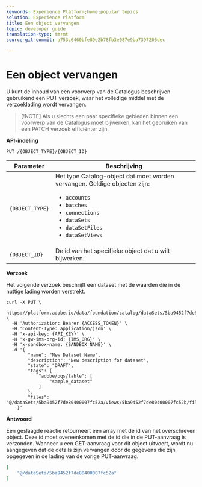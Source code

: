 ```yaml
---
keywords: Experience Platform;home;popular topics
solution: Experience Platform
title: Een object vervangen
topic: developer guide
translation-type: tm+mt
source-git-commit: a753c6460bfe89e2b78fb3e087e9ba7397206dec

---
```



# Een object vervangen

U kunt de inhoud van een voorwerp van de Catalogus beschrijven gebruikend een PUT verzoek, waar het volledige middel met de verzoeklading wordt vervangen.

>[!NOTE] Als u slechts een paar specifieke gebieden binnen een voorwerp van de Catalogus moet bijwerken, kan het gebruiken van een PATCH verzoek efficiënter zijn.

**API-indeling**

```http
PUT /{OBJECT_TYPE}/{OBJECT_ID}
```

| Parameter | Beschrijving |
| --- | --- |
| `{OBJECT_TYPE}` | Het type Catalog-object dat moet worden vervangen. Geldige objecten zijn: <ul><li>`accounts`</li><li>`batches`</li><li>`connections`</li><li>`dataSets`</li><li>`dataSetFiles`</li><li>`dataSetViews`</li></ul> |
| `{OBJECT_ID}` | De id van het specifieke object dat u wilt bijwerken. |

**Verzoek**

Het volgende verzoek beschrijft een dataset met de waarden die in de nuttige lading worden verstrekt.

```shell
curl -X PUT \
  https://platform.adobe.io/data/foundation/catalog/dataSets/5ba9452f7de80400007fc52a \
  -H 'Authorization: Bearer {ACCESS_TOKEN}' \
  -H 'Content-Type: application/json' \
  -H 'x-api-key: {API_KEY}' \
  -H 'x-gw-ims-org-id: {IMS_ORG}' \
  -H 'x-sandbox-name: {SANDBOX_NAME}' \
  -d '{
        "name": "New Dataset Name",
        "description": "New description for dataset",
        "state": "DRAFT",
        "tags": {
            "adobe/pqs/table": [
                "sample_dataset"
            ]
        },
        "files": "@/dataSets/5ba9452f7de80400007fc52a/views/5ba9452f7de80400007fc52b/files"
    }'
```

**Antwoord**

Een geslaagde reactie retourneert een array met de id van het overschreven object. Deze id moet overeenkomen met de id die in de PUT-aanvraag is verzonden. Wanneer u een GET-aanvraag voor dit object uitvoert, wordt nu aangegeven dat de details zijn vervangen door de gegevens die zijn opgegeven in de lading van de vorige PUT-aanvraag.

```json
[
    "@/dataSets/5ba9452f7de80400007fc52a"
]
```
